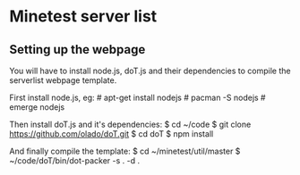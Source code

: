 Minetest server list
====================

Setting up the webpage
----------------------
You will have to install node.js, doT.js and their dependencies to compile
the serverlist webpage template.

First install node.js, eg:
    # apt-get install nodejs
    # pacman -S nodejs
    # emerge nodejs

Then install doT.js and it's dependencies:
    $ cd ~/code
    $ git clone https://github.com/olado/doT.git
    $ cd doT
    $ npm install

And finally compile the template:
    $ cd ~/minetest/util/master
    $ ~/code/doT/bin/dot-packer -s . -d .


